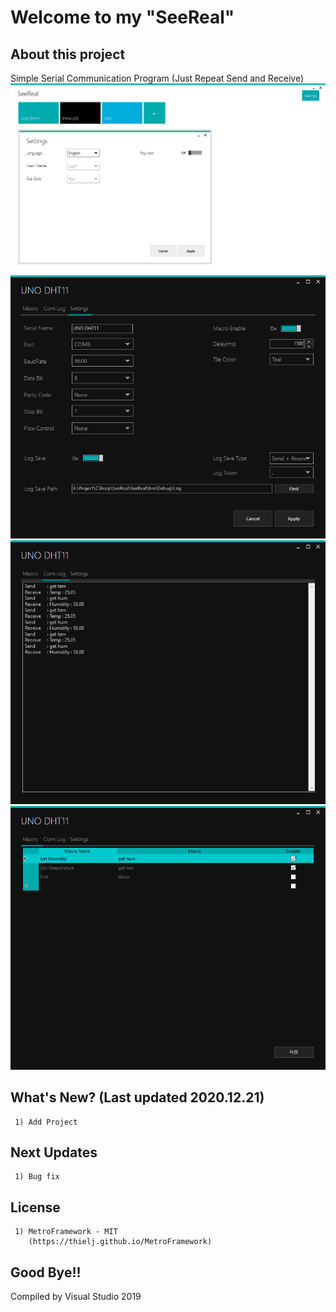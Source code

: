 # Welcome to my "SeeReal"
## About this project
Simple Serial Communication Program (Just Repeat Send and Receive)
![MAIN1](https://github.com/Eskeptor/SeeReal/blob/master/ScreenShot/1.PNG)
![SETTING1](https://github.com/Eskeptor/SeeReal/blob/master/ScreenShot/2.PNG)
![SETTING2](https://github.com/Eskeptor/SeeReal/blob/master/ScreenShot/3.PNG)
![SETTING3](https://github.com/Eskeptor/SeeReal/blob/master/ScreenShot/4.PNG)
## What's New? (Last updated 2020.12.21)
```
 1) Add Project
```
## Next Updates
```
 1) Bug fix
```
## License
```
 1) MetroFramework - MIT
    (https://thielj.github.io/MetroFramework)
```
## Good Bye!!
Compiled by Visual Studio 2019
